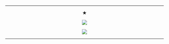***



<p align="center">
★
</p>

<p align="center">
<img src="https://github.com/user-attachments/assets/cac740f5-e30e-4ea8-93d8-8b990593e1fd"/> </p>

<p align="center">
<img src="https://github.com/user-attachments/assets/93e63cee-7fa6-40f0-a495-0dbcfe91033d"/>
</p>

***

</p>

</p>
<!--

**mochitails/mochitails** is a ✨ _special_ ✨ repository because its `README.md` (this file) appears on your GitHub profile.


